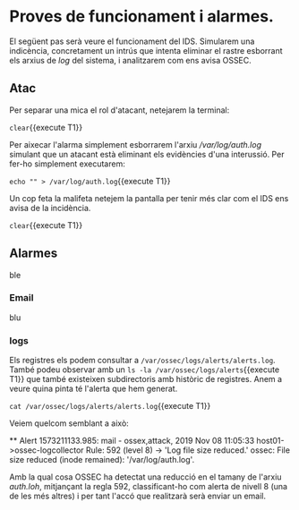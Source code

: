 # Proves de funcionament i alarmes.
El següent pas serà veure el funcionament del IDS.  Simularem una indicència, concretament un intrús que intenta eliminar el rastre esborrant els arxius de *log* del sistema, i analitzarem com ens avisa OSSEC. 
## Atac
Per separar una mica el rol d'atacant, netejarem la terminal:

`clear`{{execute T1}}

Per aixecar l'alarma simplement esborrarem l'arxiu */var/log/auth.log* simulant que un atacant està eliminant els evidències d'una interussió.  Per fer-ho simplement executarem:

`echo "" > /var/log/auth.log`{{execute T1}}

Un cop feta la malifeta netejem la pantalla per tenir més clar com el IDS ens avisa de la incidència.

`clear`{{execute T1}}
## Alarmes
ble
### Email
blu
### logs
Els registres els podem consultar a `/var/ossec/logs/alerts/alerts.log`.  També podeu observar amb un `ls -la /var/ossec/logs/alerts`{{execute T1}} que també existeixen subdirectoris amb històric de registres.  Anem a veure quina pinta té l'alerta que hem generat.

`cat /var/ossec/logs/alerts/alerts.log`{{execute T1}}

Veiem quelcom semblant a això:

** Alert 1573211133.985: mail - ossex,attack,
2019 Nov 08 11:05:33 host01->ossec-logcollector
Rule: 592 (level 8) -> 'Log file size reduced.'
ossec: File size reduced (inode remained): '/var/log/auth.log'.

Amb la qual cosa OSSEC ha detectat una reducció en el tamany de l'arxiu *auth.loh*, mitjançant la regla 592, classificant-ho com alerta de nivell 8 (una de les més altres) i per tant l'accó que realitzarà serà enviar un email.
